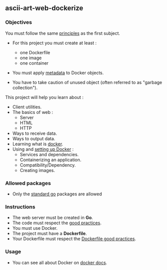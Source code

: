 ## ascii-art-web-dockerize

### Objectives

You must follow the same [principles](https://public.01-edu.org/subjects/ascii-art-web/ascii-art-web.en) as the first subject.

- For this project you must create at least :
  - one Dockerfile
  - one image
  - one container

- You must apply [metadata](https://docs.docker.com/config/labels-custom-metadata/) to Docker objects.

- You have to take caution of unused object (often referred to as "garbage collection").

This project will help you learn about :

- Client utilities.
- The basics of web :
  - Server
  - HTML
  - HTTP
- Ways to receive data.
- Ways to output data.
- Learning what is [docker](https://docs.docker.com).
- Using and [setting up Docker](https://docs.docker.com/get-started/) :
  - Services and dependencies.
  - Containerizing an application.
  - Compatibility/Dependency.
  - Creating images.

### Allowed packages

- Only the [standard go](https://golang.org/pkg/) packages are allowed

### Instructions

- The web server must be created in **Go**.
- The code must respect the [good practices](https://public.01-edu.org/subjects/good-practices.en).
- You must use Docker.
- The project must have a **Dockerfile**.
- Your Dockerfile must respect the [Dockerfile good practices](https://docs.docker.com/develop/develop-images/dockerfile_best-practices/).

### Usage

- You can see all about Docker on [docker docs](https://docs.docker.com/).
